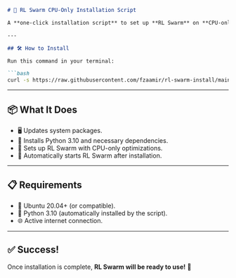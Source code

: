 ```markdown
# 🚀 RL Swarm CPU-Only Installation Script

A **one-click installation script** to set up **RL Swarm** on **CPU-only** machines running Ubuntu 20.04+.

---

## 🛠️ How to Install

Run this command in your terminal:

```bash
curl -s https://raw.githubusercontent.com/fzaamir/rl-swarm-install/main/install_rl_swarm_cpu.sh | bash
```

---

## 📦 What It Does

- 🖥️ Updates system packages.
- 🐍 Installs Python 3.10 and necessary dependencies.
- 🔄 Sets up RL Swarm with CPU-only optimizations.
- 🚀 Automatically starts RL Swarm after installation.

---

## 📋 Requirements

- 🐧 Ubuntu 20.04+ (or compatible).
- 🐍 Python 3.10 (automatically installed by the script).
- 🌐 Active internet connection.

---

## ✅ Success!

Once installation is complete, **RL Swarm will be ready to use!** 🎉
```

